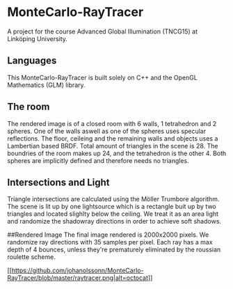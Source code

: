 # MonteCarlo-RayTracer
A project for the course Advanced Global Illumination (TNCG15) at Linköping University.

## Languages
This MonteCarlo-RayTracer is built solely on C++ and the OpenGL Mathematics (GLM) library. 

## The room
The rendered image is of a closed room with 6 walls, 1 tetrahedron and 2 spheres. One of the walls aswell as one of the spheres
uses specular reflections. The floor, ceileing and the remaining walls and objects uses a Lambertian based BRDF. 
Total amount of triangles in the scene is 28. The boundries of the room makes up 24, and the tetrahedron is the other 4.
Both spheres are implicitly defined and therefore needs no triangles.

## Intersections and Light
Triangle intersections are calculated using the Möller Trumbore algorithm. The scene is lit up by one lightsource which is a rectangle
buit up by two triangles and located slighlty below the ceiling. We treat it as an area light and randomize the shadowray
directions in order to achieve soft shadows.

##Rendered Image
The final image rendered is 2000x2000 pixels. We randomize ray directions with 35 samples per pixel. Each ray has a max depth 
of 4 bounces, unless they're prematurely eliminated by the roussian roulette scheme. 

[[https://github.com/johanolssonn/MonteCarlo-RayTracer/blob/master/raytracer.png|alt=octocat]]
